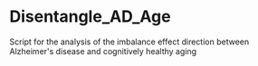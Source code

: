 # Disentangle_AD_Age
Script for the analysis of the imbalance effect direction between Alzheimer's disease and cognitively healthy aging
